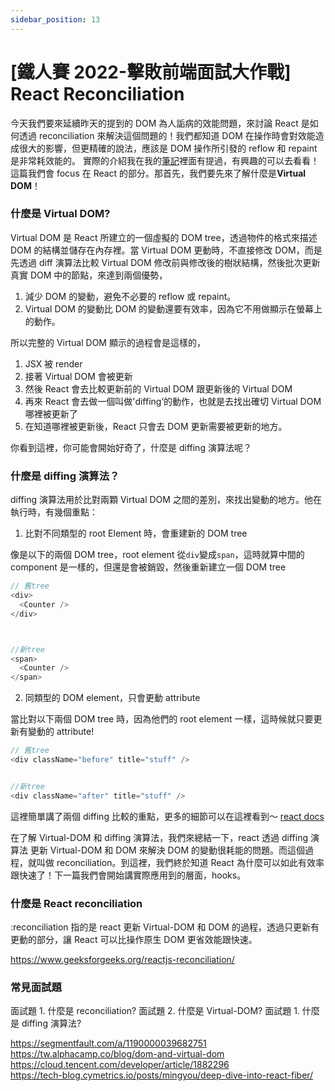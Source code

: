 ```yaml
---
sidebar_position: 13
---
```


# [鐵人賽 2022-擊敗前端面試大作戰] React Reconciliation

今天我們要來延續昨天的提到的 DOM 為人詬病的效能問題，來討論 React 是如何透過 reconciliation 來解決這個問題的！我們都知道 DOM 在操作時會對效能造成很大的影響，但更精確的說法，應該是 DOM 操作所引發的 reflow 和 repaint 是非常耗效能的。 實際的介紹我在我的[筆記](https://0529bill.github.io/bywater-blog/Javascript/DOM)裡面有提過，有興趣的可以去看看！這篇我們會 focus 在 React 的部分。那首先，我們要先來了解什麼是**Virtual DOM**！

### 什麼是 Virtual DOM?

Virtual DOM 是 React 所建立的一個虛擬的 DOM tree，透過物件的格式來描述 DOM 的結構並儲存在內存裡。當 Virtual DOM 更動時，不直接修改 DOM，而是先透過 diff 演算法比較 Virtual DOM 修改前與修改後的樹狀結構，然後批次更新真實 DOM 中的節點，來達到兩個優勢，

1. 減少 DOM 的變動，避免不必要的 reflow 或 repaint。
2. Virtual DOM 的變動比 DOM 的變動還要有效率，因為它不用做顯示在螢幕上的動作。

所以完整的 Virtual DOM 顯示的過程會是這樣的，

1.  JSX 被 render
2.  接著 Virtual DOM 會被更新
3.  然後 React 會去比較更新前的 Virtual DOM 跟更新後的 Virtual DOM
4.  再來 React 會去做一個叫做'diffing’的動作，也就是去找出確切 Virtual DOM 哪裡被更新了
5.  在知道哪裡被更新後，React 只會去 DOM 更新需要被更新的地方。

你看到這裡，你可能會開始好奇了，什麼是 diffing 演算法呢？

### 什麼是 diffing 演算法？

diffing 演算法用於比對兩顆 Virtual DOM 之間的差別，來找出變動的地方。他在執行時，有幾個重點：

1. 比對不同類型的 root Element 時，會重建新的 DOM tree

像是以下的兩個 DOM tree，root element 從`div`變成`span`，這時就算中間的 component 是一樣的，但還是會被銷毀，然後重新建立一個 DOM tree

```js
// 舊tree
<div>
  <Counter />
</div>



//新tree
<span>
  <Counter />
</span>


```

2. 同類型的 DOM element，只會更動 attribute

當比對以下兩個 DOM tree 時，因為他們的 root element 一樣，這時候就只要更新有變動的 attribute!

```js
// 舊tree
<div className="before" title="stuff" />


//新tree
<div className="after" title="stuff" />

```

這裡簡單講了兩個 diffing 比較的重點，更多的細節可以在這裡看到～ [react docs](https://zh-hant.reactjs.org/docs/reconciliation.html)

在了解 Virtual-DOM 和 diffing 演算法，我們來總結一下，react 透過 diffing 演算法 更新 Virtual-DOM 和 DOM 來解決 DOM 的變動很耗能的問題。而這個過程，就叫做 reconciliation。到這裡，我們終於知道 React 為什麼可以如此有效率跟快速了！下一篇我們會開始講實際應用到的層面，hooks。

### 什麼是 React reconciliation

:reconciliation 指的是 react 更新 Virtual-DOM 和 DOM 的過程，透過只更新有更動的部分，讓 React 可以比操作原生 DOM 更省效能跟快速。

https://www.geeksforgeeks.org/reactjs-reconciliation/

### 常見面試題

面試題 1. 什麼是 reconciliation?
面試題 2. 什麼是 Virtual-DOM?
面試題 1. 什麼是 diffing 演算法?

https://segmentfault.com/a/1190000039682751
https://tw.alphacamp.co/blog/dom-and-virtual-dom
https://cloud.tencent.com/developer/article/1882296  
https://tech-blog.cymetrics.io/posts/mingyou/deep-dive-into-react-fiber/
